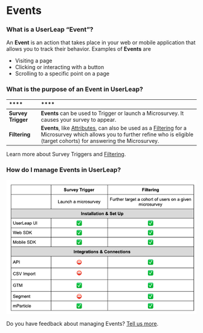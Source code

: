 # Events

### **What is a UserLeap “Event”?**

An **Event** is an action that takes place in your web or mobile application that allows you to track their behavior. Examples of **Events** are 

* Visiting a page
* Clicking or interacting with a button
* Scrolling to a specific point on a page

### **What is the purpose of an Event in UserLeap?** 

| \*\*\*\* | \*\*\*\* |
| :--- | :--- |
| **Survey Trigger** | **Events** can be used to Trigger or launch a Microsurvey. It causes your survey to appear. |
| **Filtering** | **Events**, like [Attributes](attributes.md), can also be used as a [Filtering](interacting-with-survey-filters-and-triggers.md#event-as-filters) for a Microsurvey which allows you to further refine who is eligible \(target cohorts\) for answering the Microsurvey.  |

Learn more about Survey Triggers and [Filtering](interacting-with-survey-filters-and-triggers.md#event-as-filters).

### **How do I manage Events in UserLeap?**  

![](../.gitbook/assets/screen-shot-2021-04-16-at-3.47.17-pm.png)

Do you have feedback about managing Events? [Tell us more](https://surveys.userleap.io/534a635666712d3751517e7369643a3232353736).  


